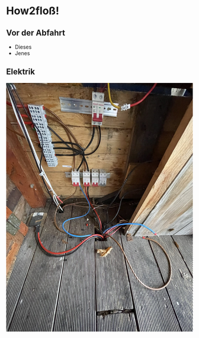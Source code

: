 # How2floß!

## Vor der Abfahrt

- Dieses
- Jenes

## Elektrik

![alt text](74B464EC-622D-48DE-AC7D-D9A4B0ADA4F3.jpeg)
